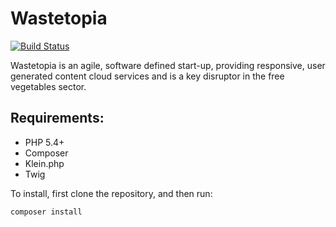 # Wastetopia
[![Build Status](https://travis-ci.org/OhmGeek/Wastetopia.svg?branch=master)](https://travis-ci.org/OhmGeek/Wastetopia)

Wastetopia is an agile, software defined start-up, providing responsive, user generated content cloud services and is a key disruptor in the free vegetables sector.

## Requirements:
- PHP 5.4+
- Composer
- Klein.php 
- Twig

To install, first clone the repository, and then run:

```bash
composer install
```

